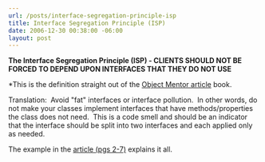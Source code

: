 ```yaml
---
url: /posts/interface-segregation-principle-isp
title: Interface Segregation Principle (ISP)
date: 2006-12-30 00:38:00 -06:00
layout: post
---
```


**The Interface Segregation Principle (ISP) - CLIENTS SHOULD NOT BE FORCED TO DEPEND UPON INTERFACES THAT THEY DO NOT USE**

*This is the definition straight out of the [Object Mentor article](http://www.amazon.com/Principles-Patterns-Practices-Robert-Martin/dp/0131857258) book.

Translation:  Avoid "fat" interfaces or interface pollution.  In other words, do not make your classes implement interfaces that have methods/properties the class does not need.  This is a code smell and should be an indicator that the interface should be split into two interfaces and each applied only as needed.

The example in the [article (pgs 2-7)](http://www.objectmentor.com/resources/articles/isp.pdf) explains it all.
